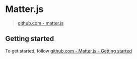 # Matter.js

> [github.com - matter.js](https://github.com/liabru/matter-js)

## Getting started
To get started, follow [github.com - Matter.js - Getting started](https://github.com/liabru/matter-js/wiki/Getting-started)